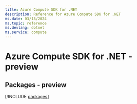 ```yaml
---
title: Azure Compute SDK for .NET
description: Reference for Azure Compute SDK for .NET
ms.date: 03/13/2024
ms.topic: reference
ms.devlang: dotnet
ms.service: compute
---
```

# Azure Compute SDK for .NET - preview
## Packages - preview
[!INCLUDE [packages](compute-index.md)]